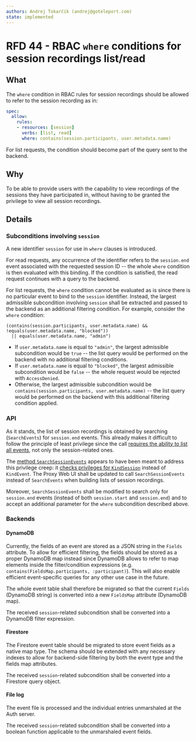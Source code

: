 ```yaml
---
authors: Andrej Tokarčík (andrej@goteleport.com)
state: implemented
---
```


# RFD 44 - RBAC `where` conditions for session recordings list/read

## What

The `where` condition in RBAC rules for session recordings should be allowed to refer to the session recording as in:

```yaml
spec:
  allow:
    rules:
    - resources: [session]
      verbs: [list, read]
      where: contains(session.participants, user.metadata.name)
```

For list requests, the condition should become part of the query sent to the backend.

## Why

To be able to provide users with the capability to view recordings of the sessions they have participated in, without having to be granted the privilege to view all session recordings.

## Details

### Subconditions involving `session`

A new identifier `session` for use in `where` clauses is introduced.

For read requests, any occurrence of the identifier refers to the `session.end` event associated with the requested session ID -- the whole `where` condition is then evaluated with this binding. If the condition is satisfied, the read request continues with a query to the backend.

For list requests, the `where` condition cannot be evaluated as is since there is no particular event to bind to the `session` identifier. Instead, the largest admissible subcondition involving `session` shall be extracted and passed to the backend as an additional filtering condition. For example, consider the `where` condition:
```
(contains(session.participants, user.metadata.name) && !equals(user.metadata.name, "blocked"))
  || equals(user.metadata.name, "admin")
```
* If `user.metadata.name` is equal to `"admin"`, the largest admissible subcondition would be `true` -- the list query would be performed on the backend with no additional filtering conditions.
* If `user.metadata.name` is equal to `"blocked"`, the largest admissible subcondition would be `false` -- the whole request would be rejected with `AccessDenied`.
* Otherwise, the largest admissible subcondition would be `contains(session.participants, user.metadata.name)` -- the list query would be performed on the backend with this additional filtering condition applied.

### API

As it stands, the list of session recordings is obtained by searching (`SearchEvents`) for `session.end` events. This already makes it difficult to follow the principle of least privilege since the call [requires the ability to list all events](https://github.com/gravitational/teleport/blob/ab57eab5c059b323e4fb50cf02c1134745a19dd1/lib/auth/auth_with_roles.go#L2998), not only the session-related ones.

The [method `SearchSessionEvents`](https://github.com/gravitational/teleport/blob/ab57eab5c059b323e4fb50cf02c1134745a19dd1/lib/events/api.go#L614-L622) appears to have been meant to address this privilege creep: it [checks privileges for `KindSession`](https://github.com/gravitational/teleport/blob/ab57eab5c059b323e4fb50cf02c1134745a19dd1/lib/auth/auth_with_roles.go#L3012) instead of `KindEvent`. The Proxy Web UI shall be updated to call `SearchSessionEvents` instead of `SearchEvents` when building lists of session recordings.

Moreover, `SearchSessionEvents` shall be modified to search only for `session.end` events (instead of both `session.start` and `session.end`) and to accept an additional parameter for the `where` subcondition described above.

### Backends

#### DynamoDB

Currently, the fields of an event are stored as a JSON string in the `Fields` attribute. To allow for efficient filtering, the fields should be stored as a proper DynamoDB map instead since DynamoDB allows to refer to map elements inside the filter/condition expressions (e.g. `contains(FieldsMap.participants, :participant)`). This will also enable efficient event-specific queries for any other use case in the future.

The whole event table shall therefore be migrated so that the current `Fields` (DynamoDB string) is converted into a new `FieldsMap` attribute (DynamoDB map).

The received `session`-related subcondition shall be converted into a DynamoDB filter expression.

#### Firestore

The Firestore event table should be migrated to store event fields as a native map type. The schema should be extended with any necessary indexes to allow for backend-side filtering by both the event type and the fields map attributes.

The received `session`-related subcondition shall be converted into a Firestore query object.

#### File log

The event file is processed and the individual entries unmarshaled at the Auth server.

The received `session`-related subcondition shall be converted into a boolean function applicable to the unmarshaled event fields. 

